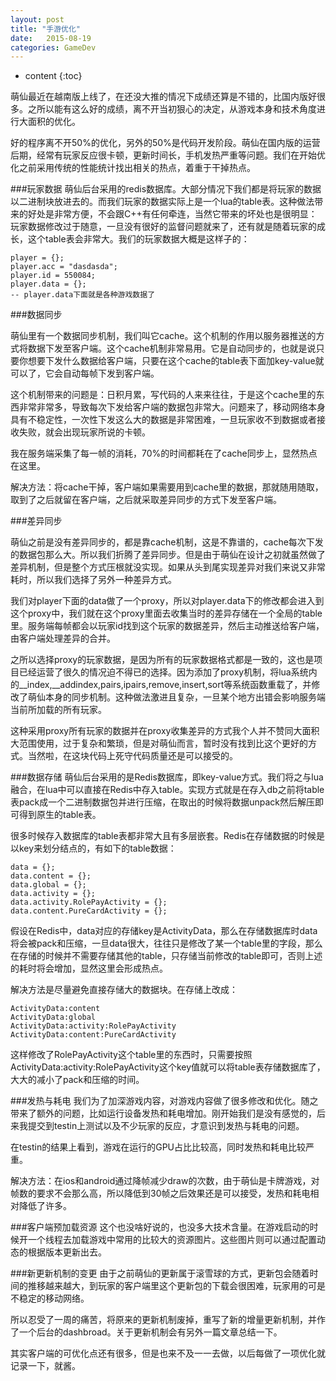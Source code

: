```yaml
---
layout: post
title: "手游优化"
date:   2015-08-19
categories: GameDev
---
```


* content
{:toc}

萌仙最近在越南版上线了，在还没大推的情况下成绩还算是不错的，比国内版好很多。之所以能有这么好的成绩，离不开当初狠心的决定，从游戏本身和技术角度进行大面积的优化。

好的程序离不开50%的优化，另外的50%是代码开发阶段。萌仙在国内版的运营后期，经常有玩家反应很卡顿，更新时间长，手机发热严重等问题。我们在开始优化之前采用传统的性能统计找出相关的热点，着重于干掉热点。

###玩家数据
萌仙后台采用的redis数据库。大部分情况下我们都是将玩家的数据以二进制块放进去的。而我们玩家的数据实际上是一个lua的table表。这种做法带来的好处是非常方便，不会跟C++有任何牵连，当然它带来的坏处也是很明显：玩家数据修改过于随意，一旦没有很好的监督问题就来了，还有就是随着玩家的成长，这个table表会非常大。我们的玩家数据大概是这样子的：  

	player = {};
	player.acc = "dasdasda";
	player.id = 550084;
	player.data = {};
	-- player.data下面就是各种游戏数据了

###数据同步

萌仙里有一个数据同步机制，我们叫它cache。这个机制的作用以服务器推送的方式将数据下发至客户端。这个cache机制非常易用。它是自动同步的，也就是说只要你想要下发什么数据给客户端，只要在这个cache的table表下面加key-value就可以了，它会自动每帧下发到客户端。

这个机制带来的问题是：日积月累，写代码的人来来往往，于是这个cache里的东西非常非常多，导致每次下发给客户端的数据包非常大。问题来了，移动网络本身具有不稳定性，一次性下发这么大的数据是非常困难，一旦玩家收不到数据或者接收失败，就会出现玩家所说的卡顿。

我在服务端采集了每一帧的消耗，70%的时间都耗在了cache同步上，显然热点在这里。

解决方法：将cache干掉，客户端如果需要用到cache里的数据，那就随用随取，取到了之后就留在客户端，之后就采取差异同步的方式下发至客户端。

###差异同步

萌仙之前是没有差异同步的，都是靠cache机制，这是不靠谱的，cache每次下发的数据包那么大。所以我们折腾了差异同步。但是由于萌仙在设计之初就虽然做了差异机制，但是整个方式压根就没实现。如果从头到尾实现差异对我们来说又非常耗时，所以我们选择了另外一种差异方式。

我们对player下面的data做了一个proxy，所以对player.data下的修改都会进入到这个proxy中，我们就在这个proxy里面去收集当时的差异存储在一个全局的table里。服务端每帧都会以玩家id找到这个玩家的数据差异，然后主动推送给客户端，由客户端处理差异的合并。

之所以选择proxy的玩家数据，是因为所有的玩家数据格式都是一致的，这也是项目已经运营了很久的情况迫不得已的选择。因为添加了proxy机制，将lua系统内的\_\_index,\_\_addindex,pairs,ipairs,remove,insert,sort等系统函数重载了，并修改了萌仙本身的同步机制。这种做法激进且复杂，一旦某个地方出错会影响服务端当前所加载的所有玩家。

这种采用proxy所有玩家的数据并在proxy收集差异的方式我个人并不赞同大面积大范围使用，过于复杂和繁琐，但是对萌仙而言，暂时没有找到比这个更好的方式。当然啦，在这块代码上死守代码质量还是可以接受的。

###数据存储
萌仙后台采用的是Redis数据库，即key-value方式。我们将之与lua融合，在lua中可以直接在Redis中存入table。实现方式就是在存入db之前将table表pack成一个二进制数据包并进行压缩，在取出的时候将数据unpack然后解压即可得到原生的table表。

很多时候存入数据库的table表都非常大且有多层嵌套。Redis在存储数据的时候是以key来划分结点的，有如下的table数据：

	data = {};
	data.content = {};
	data.global = {};
	data.activity = {};
	data.activity.RolePayActivity = {};
	data.content.PureCardActivity = {};

假设在Redis中，data对应的存储key是ActivityData，那么在存储数据库时data将会被pack和压缩，一旦data很大，往往只是修改了某一个table里的字段，那么在存储的时候并不需要存储其他的table，只存储当前修改的table即可，否则上述的耗时将会增加，显然这里会形成热点。

解决方法是尽量避免直接存储大的数据块。在存储上改成：

	ActivityData:content
	ActivityData:global
	ActivityData:activity:RolePayActivity
	ActivityData:content:PureCardActivity

这样修改了RolePayActivity这个table里的东西时，只需要按照ActivityData:activity:RolePayActivity这个key值就可以将table表存储数据库了，大大的减小了pack和压缩的时间。
	
###发热与耗电
我们为了加深游戏内容，对游戏内容做了很多修改和优化。随之带来了额外的问题，比如运行设备发热和耗电增加。刚开始我们是没有感觉的，后来我提交到testin上测试以及不少玩家的反应，才意识到发热与耗电的问题。

在testin的结果上看到，游戏在运行的GPU占比比较高，同时发热和耗电比较严重。

解决方法：在ios和android通过降帧减少draw的次数，由于萌仙是卡牌游戏，对帧数的要求不会那么高，所以降低到30帧之后效果还是可以接受，发热和耗电相对降低了许多。

###客户端预加载资源
这个也没啥好说的，也没多大技术含量。在游戏启动的时候开一个线程去加载游戏中常用的比较大的资源图片。这些图片则可以通过配置动态的根据版本更新出去。

###新更新机制的变更
由于之前萌仙的更新属于滚雪球的方式，更新包会随着时间的推移越来越大，到玩家的客户端里这个更新包的下载会很困难，玩家用的可是不稳定的移动网络。

所以忍受了一周的痛苦，将原来的更新机制废掉，重写了新的增量更新机制，并作了一个后台的dashbroad。关于更新机制会有另外一篇文章总结一下。

其实客户端的可优化点还有很多，但是也来不及一一去做，以后每做了一项优化就记录一下，就酱。
